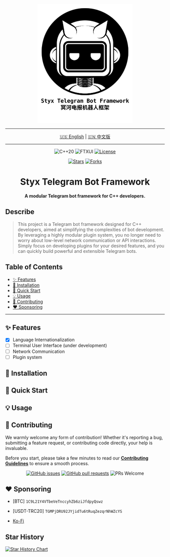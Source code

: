 <p align="center">
    <img src="Styx-Telegram-Bot-Framework.svg" alt="Styx Telegram Bot Framework Logo" width="300"/>
</p>

<hr/>

<p align="center">
  <a href="README.md">🇺🇸 English</a> | <a href="README.zh-CN.md">🇨🇳 中文版</a>
</p>

<hr/>

<p align="center">
  <!-- 核心技术 -->
  <img src="https://img.shields.io/badge/C++-20-blue.svg?style=flat-square&logo=c%2B%2B&logoColor=white" alt="C++20">
  <img src="https://img.shields.io/badge/TUI-FTXUI-blueviolet.svg?style=flat-square" alt="FTXUI">
  <!-- 许可证 -->
  <a href="LICENSE"><img src="https://img.shields.io/badge/License-AGPL_v3-blue.svg?style=flat-square" alt="License"></a>
</p>

<p align="center">
  <!-- 社交徽章 -->
  <a href="https://github.com/OasisPioneer/StyxTelegramBotFramework/stargazers"><img src="https://img.shields.io/github/stars/OasisPioneer/StyxTelegramBotFramework?style=social" alt="Stars"></a>
  <a href="https://github.com/OasisPioneer/StyxTelegramBotFramework/network/members"><img src="https://img.shields.io/github/forks/OasisPioneer/StyxTelegramBotFramework?style=social" alt="Forks"></a>
</p>

<h1 align="center">
Styx Telegram Bot Framework
</h1>

<p align="center">
  <b>A modular Telegram bot framework for C++ developers.</b>
</p>

## Describe

> This project is a Telegram bot framework designed for C++ developers, aimed at simplifying the complexities of bot
> development. By leveraging a highly modular plugin system, you no longer need to worry about low-level network
> communication or API interactions. Simply focus on developing plugins for your desired features, and you can quickly
> build powerful and extensible Telegram bots.

## Table of Contents

- [✨ Features](#-features)
- [🔧 Installation](#-installation)
- [🚀 Quick Start](#-quick-start)
- [💡 Usage](#-usage)
- [🤝 Contributing](#-contributing)
- [❤️ Sponsoring](#️-sponsoring)

---

## ✨ Features

* [X] Language Internationalization
* [ ] Terminal User Interface (under development)
* [ ] Network Communication
* [ ] Plugin system

## 🔧 Installation

## 🚀 Quick Start

## 💡 Usage

## 🤝 Contributing

We warmly welcome any form of contribution! Whether it's reporting a bug, submitting a feature request, or contributing
code directly, your help is invaluable.

Before you start, please take a few minutes to read our **[Contributing Guidelines](./Docs/CONTRIBUTING.md)** to ensure
a smooth process.

<p align="center">
  <a href="https://github.com/OasisPioneer/StyxTelegramBotFramework/issues"><img src="https://img.shields.io/github/issues/OasisPioneer/StyxTelegramBotFramework?style=flat-square" alt="GitHub issues"></a>
  <a href="https://github.com/OasisPioneer/StyxTelegramBotFramework/pulls"><img src="https://img.shields.io/github/issues-pr/OasisPioneer/StyxTelegramBotFramework?style=flat-square" alt="GitHub pull requests"></a>
  <img src="https://img.shields.io/badge/PRs-welcome-brightgreen.svg?style=flat-square" alt="PRs Welcome">
</p>

## ❤️ Sponsoring

* [BTC] `1C9L21Y4VTbeVeTnccyhZb6ziJfdpyQswz`
* [USDT-TRC20] `TGMPjDRU92JYjidTu6tRuqZezqrNhWZcYS`

* [Ko-Fi](https://ko-fi.com/oasispioneer)

## Star History

[![Star History Chart](https://api.star-history.com/svg?repos=OasisPioneer/StyxTelegramBotFramework&type=Date)](https://www.star-history.com/#OasisPioneer/StyxTelegramBotFramework&Date)